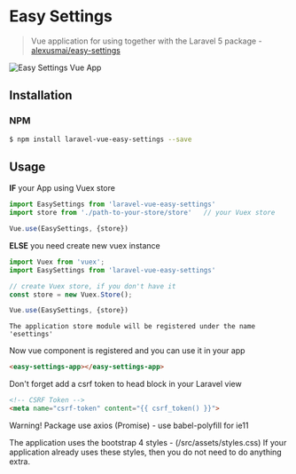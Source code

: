 # Easy Settings

> Vue application for using together with the Laravel 5 package - [alexusmai/easy-settings](https://github.com/alexusmai/easy-settings)

![Easy Settings Vue App](https://raw.github.com/alexusmai/laravel-vue-easy-settings/master/src/assets/esettings.gif?raw=true)

## Installation

### NPM
```bash
$ npm install laravel-vue-easy-settings --save
```

## Usage

**IF** your App using Vuex store

```javascript
import EasySettings from 'laravel-vue-easy-settings'
import store from './path-to-your-store/store'   // your Vuex store

Vue.use(EasySettings, {store})
```

**ELSE** you need create new vuex instance

```javascript
import Vuex from 'vuex';
import EasySettings from 'laravel-vue-easy-settings'

// create Vuex store, if you don't have it
const store = new Vuex.Store();

Vue.use(EasySettings, {store})
```

`The application store module will be registered under the name 'esettings'`

Now vue component is registered and you can use it in your app
```html
<easy-settings-app></easy-settings-app>
```

Don't forget add a csrf token to head block in your Laravel view
```html
<!-- CSRF Token -->
<meta name="csrf-token" content="{{ csrf_token() }}">
```

Warning! Package use axios (Promise) - use babel-polyfill for ie11

The application uses the bootstrap 4 styles - (/src/assets/styles.css)
If your application already uses these styles, then you do not need to do anything extra.